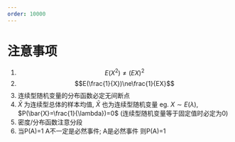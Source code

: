 ```yaml
---
order: 10000
---
```


# 注意事项
1. $$E(X^2)\ne(EX)^2$$
2. $$E(\frac{1}{X})\ne\frac{1}{EX}$$
3. 连续型随机变量的分布函数必定无间断点
4. $\bar{X}$ 为连续型总体的样本均值, $\bar{X}$ 也为连续型随机变量
eg. $X\sim E(\lambda)$, $P(\bar{X}=\frac{1}{\lambda})=0$ (连续型随机变量等于固定值时必定为0)
5. 密度/分布函数注意分段
6. 当P(A)=1 A不一定是必然事件; A是必然事件 则P(A)=1
